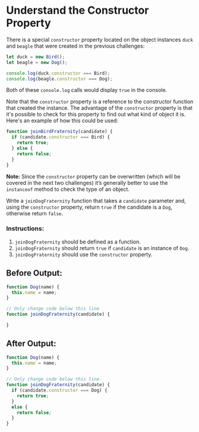 # Understand the Constructor Property

There is a special `constructor` property located on the object instances `duck` and `beagle` that were created in the previous challenges:

```javascript
let duck = new Bird();
let beagle = new Dog();

console.log(duck.constructor === Bird); 
console.log(beagle.constructor === Dog);
```

Both of these `console.log` calls would display `true` in the console.

Note that the `constructor` property is a reference to the constructor function that created the instance. The advantage of the `constructor` property is that it's possible to check for this property to find out what kind of object it is. Here's an example of how this could be used:

```javascript
function joinBirdFraternity(candidate) {
  if (candidate.constructor === Bird) {
    return true;
  } else {
    return false;
  }
}
```

**Note:** Since the `constructor` property can be overwritten (which will be covered in the next two challenges) it’s generally better to use the `instanceof` method to check the type of an object.

Write a `joinDogFraternity` function that takes a `candidate` parameter and, using the `constructor` property, return `true` if the candidate is a `Dog`, otherwise return `false`.

### Instructions:
1. `joinDogFraternity` should be defined as a function.
2. `joinDogFraternity` should return `true` if `candidate` is an instance of `Dog`.
3. `joinDogFraternity` should use the `constructor` property.


## Before Output:
```javascript
function Dog(name) {
  this.name = name;
}

// Only change code below this line
function joinDogFraternity(candidate) {

}
```

## After Output:
```javascript
function Dog(name) {
  this.name = name;
}

// Only change code below this line
function joinDogFraternity(candidate) {
  if (candidate.constructor === Dog) {
    return true;
  }
  else {
    return false;
  }
}
```